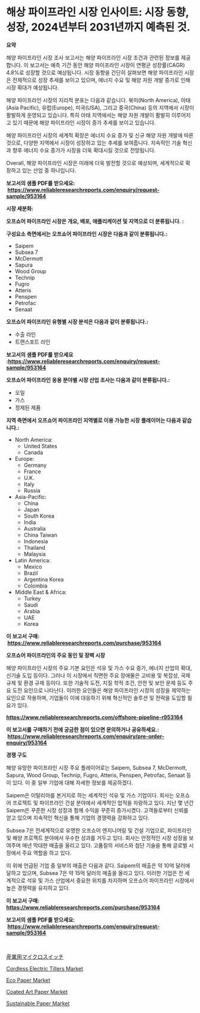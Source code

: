 <p><h1>해상 파이프라인 시장 인사이트: 시장 동향, 성장, 2024년부터 2031년까지 예측된 것.</h1></p><p><strong>요약</strong></p>
<p><p>해양 파이프라인 시장 조사 보고서는 해양 파이프라인 시장 조건과 관련된 정보를 제공합니다. 이 보고서는 예측 기간 동안 해양 파이프라인 시장이 연평균 성장률(CAGR) 4.8%로 성장할 것으로 예상됩니다. 시장 동향을 간단히 살펴보면 해양 파이프라인 시장은 전체적으로 성장 추세를 보이고 있으며, 에너지 수요 및 해양 자원 개발 증가로 인해 시장 확대가 예상됩니다.</p><p>해양 파이프라인 시장의 지리적 분포는 다음과 같습니다. 북미(North America), 아태(Asia Pacific), 유럽(Europe), 미국(USA), 그리고 중국(China) 등의 지역에서 시장이 활발하게 운영되고 있습니다. 특히 아태 지역에서는 해양 자원 개발이 활발히 이루어지고 있기 때문에 해양 파이프라인 시장이 증가 추세를 보이고 있습니다.</p><p>해양 파이프라인 시장의 세계적 확장은 에너지 수요 증가 및 신규 해양 자원 개발에 따른 것으로, 다양한 지역에서 시장이 성장하고 있는 추세를 보여줍니다. 지속적인 기술 혁신과 향후 에너지 수요 증가가 시장을 더욱 확대시킬 것으로 전망됩니다.</p><p>Overall, 해양 파이프라인 시장은 미래에 더욱 발전할 것으로 예상되며, 세계적으로 확장하고 있는 산업 중 하나입니다.</p></p>
<p><strong>보고서의 샘플 PDF를 받으세요: &nbsp;<a href="https://www.reliableresearchreports.com/enquiry/request-sample/953164">https://www.reliableresearchreports.com/enquiry/request-sample/953164</a></strong></p>
<p><strong>시장 세분화:</strong></p>
<p><strong> 오프쇼어 파이프라인 시장은 개요, 배포, 애플리케이션 및 지역으로 더 분류됩니다. :</strong></p>
<p><strong>구성요소 측면에서는 오프쇼어 파이프라인 시장은 다음과 같이 분류됩니다.:</strong></p>
<p><ul><li>Saipem</li><li>Subsea 7</li><li>McDermott</li><li>Sapura</li><li>Wood Group</li><li>Technip</li><li>Fugro</li><li>Atteris</li><li>Penspen</li><li>Petrofac</li><li>Senaat</li></ul></p>
<p><strong> 오프쇼어 파이프라인 유형별 시장 분석은 다음과 같이 분류됩니다.:</strong></p>
<p><ul><li>수출 라인</li><li>트랜스포트 라인</li></ul></p>
<p><strong>보고서의 샘플 PDF를 받으세요 :<a href="https://www.reliableresearchreports.com/enquiry/request-sample/953164">https://www.reliableresearchreports.com/enquiry/request-sample/953164</a></strong></p>
<p><strong> 오프쇼어 파이프라인 응용 분야별 시장 산업 조사는 다음과 같이 분류됩니다.:</strong></p>
<p><ul><li>오일</li><li>가스</li><li>정제된 제품</li></ul></p>
<p><strong>지역 측면에서 오프쇼어 파이프라인 지역별로 이용 가능한 시장 플레이어는 다음과 같습니다.:</strong></p>
<p><ul>
    <li>
        North America:
        <ul>
            <li>United States</li>
            <li>Canada</li>
        </ul>
    </li>
    <li>
        Europe:
        <ul>
            <li>Germany</li>
            <li>France</li>
            <li>U.K.</li>
            <li>Italy</li>
            <li>Russia</li>
        </ul>
    </li>
    <li>
        Asia-Pacific:
        <ul>
            <li>China</li>
            <li>Japan</li>
            <li>South Korea</li>
            <li>India</li>
            <li>Australia</li>
            <li>China Taiwan</li>
            <li>Indonesia</li>
            <li>Thailand</li>
            <li>Malaysia</li>
        </ul>
    </li>
    <li>
        Latin America:
        <ul>
            <li>Mexico</li>
            <li>Brazil</li>
            <li>Argentina Korea</li>
            <li>Colombia</li>
        </ul>
    </li>
    <li>
        Middle East & Africa:
        <ul>
            <li>Turkey</li>
            <li>Saudi</li>
            <li>Arabia</li>
            <li>UAE</li>
            <li>Korea</li>
        </ul>
    </li>
    </ul></p>
<p><strong>이 보고서 구매: &nbsp;<a href="https://www.reliableresearchreports.com/purchase/953164">https://www.reliableresearchreports.com/purchase/953164</a></strong></p>
<p><strong>오프쇼어 파이프라인의 주요 동인 및 장벽 시장</strong></p>
<p><p>해양 파이프라인 시장의 주요 기본 요인은 석유 및 가스 수요 증가, 에너지 산업의 확대, 신기술 도입 등이다. 그러나 이 시장에서 직면한 주요 장애물은 고비용 및 복잡성, 국제 규제 및 환경 규제 등이다. 또한 기술적 도전, 지질 학적 조건, 안전 및 보안 문제 등도 주요 도전 요인으로 나타난다. 이러한 요인들은 해양 파이프라인 시장의 성장을 제약하는 요인으로 작용하며, 기업들이 이에 대응하기 위해 혁신적인 솔루션 및 전략을 도입할 필요가 있다.</p></p>
<p><strong><a href="https://www.reliableresearchreports.com/offshore-pipeline-r953164">https://www.reliableresearchreports.com/offshore-pipeline-r953164</a></strong></p>
<p><strong>이 보고서를 구매하기 전에 궁금한 점이 있으면 문의하거나 공유하세요.: &nbsp;<a href="https://www.reliableresearchreports.com/enquiry/pre-order-enquiry/953164">https://www.reliableresearchreports.com/enquiry/pre-order-enquiry/953164</a></strong></p>
<p><strong>경쟁 구도</strong></p>
<p><p>해양 유망한 파이프라인 시장 주요 플레이어로는 Saipem, Subsea 7, McDermott, Sapura, Wood Group, Technip, Fugro, Atteris, Penspen, Petrofac, Senaat 등이 있다. 이 중 일부 기업에 대해 자세한 정보를 제공하겠다.</p><p>Saipem은 이탈리아를 본거지로 하는 세계적인 석유 및 가스 기업이다. 회사는 오프쇼어 프로젝트 및 파이프라인 건설 분야에서 세계적인 업적을 자랑하고 있다. 지난 몇 년간 Saipem은 꾸준한 시장 성장과 함께 수익을 꾸준히 증가시켰다. 고객들로부터 신뢰를 얻고 있으며 지속적인 혁신을 통해 기업의 경쟁력을 강화하고 있다.</p><p>Subsea 7은 전세계적으로 유명한 오프쇼어 엔지니어링 및 건설 기업으로, 파이프라인 및 해양 프로젝트 분야에서 우수한 성과를 거두고 있다. 회사는 안정적인 시장 성장을 보여주며 매년 막대한 매출을 올리고 있다. 고품질의 서비스와 첨단 기술을 통해 글로벌 시장에서 주요 역할을 하고 있다.</p><p>이 위에 언급된 기업 중 일부의 매출은 다음과 같다. Saipem의 매출은 약 10억 달러에 달하고 있으며, Subsea 7은 약 15억 달러의 매출을 올리고 있다. 이러한 기업은 전 세계적으로 석유 및 가스 산업에서 중요한 위치를 차지하며 오프쇼어 파이프라인 시장에서 높은 경쟁력을 유지하고 있다.</p></p>
<p><strong>이 보고서 구매: &nbsp; <a href="https://www.reliableresearchreports.com/purchase/953164">https://www.reliableresearchreports.com/purchase/953164</a></strong></p>
<p><strong>보고서의 샘플 PDF를 받으세요: &nbsp;<a href="https://www.reliableresearchreports.com/enquiry/request-sample/953164">https://www.reliableresearchreports.com/enquiry/request-sample/953164</a></strong><strong></strong></p>
<p>&nbsp;</p>
<p><p><a href="https://github.com/efcvopdgkdx128/Market-Research-Report-List-1/blob/main/151279921218.md">産業用マイクロスイッチ</a></p><p><a href="https://view.publitas.com/reportprime-1/cordless-electric-tillers-market-size-growing-and-forecasted-for-period-from-2024-2031-and-provides-complete-market-analysis-of-this-market/">Cordless Electric Tillers Market</a></p><p><a href="https://issuu.com/reportprime-2/docs/eco-paper-market-size-2030.pptx">Eco Paper Market</a></p><p><a href="https://lydian-appliance-61d.notion.site/Coated-Art-Paper-Market-Challenges-Opportunities-and-Growth-Drivers-and-Major-Market-Players-fore-c19ad4e9ff634f5a9b24678af7bdabc4">Coated Art Paper Market</a></p><p><a href="https://issuu.com/reportprime-2/docs/sustainable-paper-market-size-2030.pptx">Sustainable Paper Market</a></p></p>